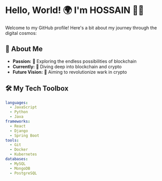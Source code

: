 # Hello, World! 🌍 I'm HOSSAIN 👨‍💻

Welcome to my GitHub profile! Here's a bit about my journey through the digital cosmos:

## 🚀 About Me

- **Passion:** 🧠 Exploring the endless possibilities of blockchain
- **Currently:** 🌱 Diving deep into blockchain and crypto
- **Future Vision:** 🎯 Aiming to revolutionize wark in crypto
## 🛠️ My Tech Toolbox

```yaml
languages:
  - JavaScript
  - Python
  - Java
frameworks:
  - React
  - Django
  - Spring Boot
tools:
  - Git
  - Docker
  - Kubernetes
databases:
  - MySQL
  - MongoDB
  - PostgreSQL
